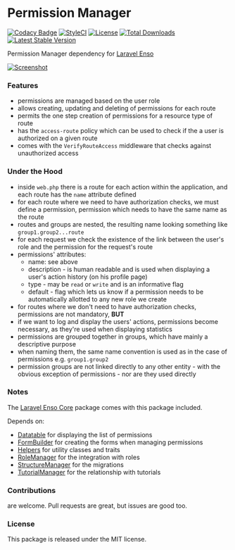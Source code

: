 <!--h-->
# Permission Manager
[![Codacy Badge](https://api.codacy.com/project/badge/Grade/4ec2d18588a64875aa432c9a827a1849)](https://www.codacy.com/app/laravel-enso/PermissionManager?utm_source=github.com&utm_medium=referral&utm_content=laravel-enso/PermissionManager&utm_campaign=badger)
[![StyleCI](https://styleci.io/repos/94779938/shield?branch=master)](https://styleci.io/repos/94779938)
[![License](https://poser.pugx.org/laravel-enso/permissionmanager/license)](https://packagist.org/packages/laravel-enso/permissionmanager)
[![Total Downloads](https://poser.pugx.org/laravel-enso/permissionmanager/downloads)](https://packagist.org/packages/laravel-enso/permissionmanager)
[![Latest Stable Version](https://poser.pugx.org/laravel-enso/permissionmanager/version)](https://packagist.org/packages/laravel-enso/permissionmanager)
<!--/h-->

Permission Manager dependency for [Laravel Enso](https://github.com/laravel-enso/Enso)

[![Screenshot](https://laravel-enso.github.io/permissionsmanager/screenshots/bulma_029_thumb.png)](https://laravel-enso.github.io/permissionsmanager/screenshots/bulma_029.png)

### Features

- permissions are managed based on the user role
- allows creating, updating and deleting of permissions for each route
- permits the one step creation of permissions for a resource type of route
- has the `access-route` policy which can be used to check if the a user is authorized on a given route
- comes with the `VerifyRouteAccess` middleware that checks against unauthorized access

### Under the Hood

- inside `web.php` there is a route for each action within the application, and each route has the `name` attribute defined
- for each route where we need to have authorization checks, we must define a permission, permission which needs to have the same name as the route
- routes and groups are nested, the resulting name looking something like `group1.group2...route`
- for each request we check the existence of the link between the user's role and the permission for the request's route
- permissions' attributes:
     - name: see above
     - description - is human readable and is used when displaying a user's action history (on his profile page)
     - type - may be `read` or `write` and is an informative flag
     - default - flag which lets us know if a permission needs to be automatically allotted to any new role we create
- for routes where we don't need to have authorization checks, permissions are not mandatory, **BUT**
- if we want to log and display the users' actions, permissions become necessary, as they're used when displaying statistics
- permissions are grouped together in groups, which have mainly a descriptive purpose
- when naming them, the same name convention is used as in the case of permissions  e.g. `group1.group2`
- permission groups are not linked directly to any other entity - with the obvious exception of permissions - nor are they used directly

### Notes

The [Laravel Enso Core](https://github.com/laravel-enso/Core) package comes with this package included.

Depends on:
 - [Datatable](https://github.com/laravel-enso/Datatable) for displaying the list of permissions
 - [FormBuilder](https://github.com/laravel-enso/FormBuilder) for creating the forms when managing permissions
 - [Helpers](https://github.com/laravel-enso/Helpers) for utility classes and traits
 - [RoleManager](https://github.com/laravel-enso/RoleManager) for the integration with roles 
 - [StructureManager](https://github.com/laravel-enso/StructureManager) for the migrations
 - [TutorialManager](https://github.com/laravel-enso/TutorialManager) for the relationship with tutorials


<!--h-->
### Contributions

are welcome. Pull requests are great, but issues are good too.

### License

This package is released under the MIT license.
<!--/h-->